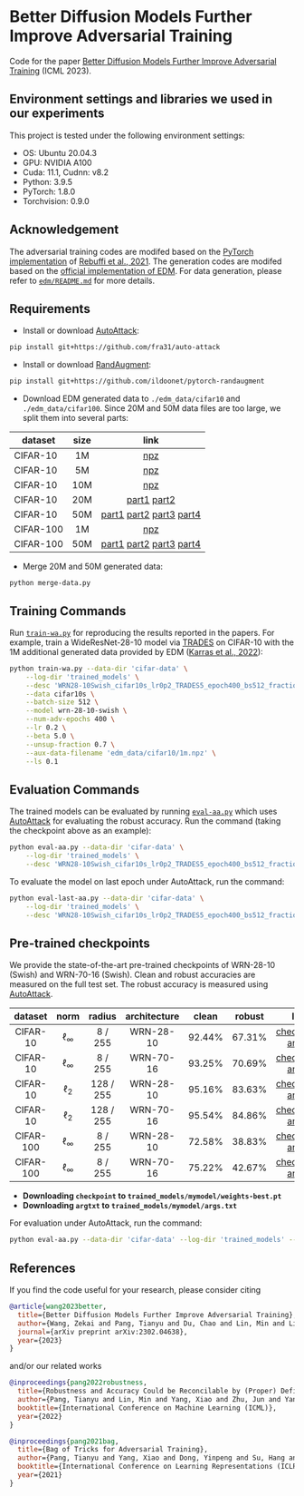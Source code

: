 # Better Diffusion Models Further Improve Adversarial Training

Code for the paper [Better Diffusion Models Further Improve Adversarial Training](https://arxiv.org/pdf/2302.04638.pdf) (ICML 2023).



## Environment settings and libraries we used in our experiments

This project is tested under the following environment settings:
- OS: Ubuntu 20.04.3
- GPU: NVIDIA A100
- Cuda: 11.1, Cudnn: v8.2
- Python: 3.9.5
- PyTorch: 1.8.0
- Torchvision: 0.9.0

## Acknowledgement
The adversarial training codes are modifed based on the [PyTorch implementation](https://github.com/imrahulr/adversarial_robustness_pytorch) of [Rebuffi et al., 2021](https://arxiv.org/abs/2103.01946). The generation codes are modifed based on the [official implementation of EDM](https://github.com/NVlabs/edm). For data generation, please refer to [`edm/README.md`](./edm) for more details.  

## Requirements

- Install or download [AutoAttack](https://github.com/fra31/auto-attack):
```.bash
pip install git+https://github.com/fra31/auto-attack
```

- Install or download [RandAugment](https://github.com/ildoonet/pytorch-randaugment):
```.bash
pip install git+https://github.com/ildoonet/pytorch-randaugment
```

- Download EDM generated data to `./edm_data/cifar10` and `./edm_data/cifar100`. Since 20M and 50M data files are too large, we split them into several parts:

| dataset | size | link |
|---|:---:|:---:|
| CIFAR-10 | 1M | [npz](https://huggingface.co/datasets/P2333/DM-Improves-AT/resolve/main/cifar10/1m.npz) |
| CIFAR-10 | 5M | [npz](https://huggingface.co/datasets/P2333/DM-Improves-AT/resolve/main/cifar10/5m.npz) |
| CIFAR-10 | 10M | [npz](https://huggingface.co/datasets/P2333/DM-Improves-AT/resolve/main/cifar10/10m.npz) |
| CIFAR-10 | 20M | [part1](https://huggingface.co/datasets/P2333/DM-Improves-AT/resolve/main/cifar10/20m_part1.npz) [part2](https://huggingface.co/datasets/P2333/DM-Improves-AT/resolve/main/cifar10/20m_part2.npz) |
| CIFAR-10 | 50M | [part1](https://huggingface.co/datasets/P2333/DM-Improves-AT/resolve/main/cifar10/50m_part1.npz) [part2](https://huggingface.co/datasets/P2333/DM-Improves-AT/resolve/main/cifar10/50m_part2.npz) [part3](https://huggingface.co/datasets/P2333/DM-Improves-AT/resolve/main/cifar10/50m_part3.npz) [part4](https://huggingface.co/datasets/P2333/DM-Improves-AT/resolve/main/cifar10/50m_part4.npz) |
| CIFAR-100 | 1M | [npz](https://huggingface.co/datasets/P2333/DM-Improves-AT/resolve/main/cifar100/1m.npz) |
| CIFAR-100 | 50M | [part1](https://huggingface.co/datasets/P2333/DM-Improves-AT/resolve/main/cifar100/50m_part1.npz) [part2](https://huggingface.co/datasets/P2333/DM-Improves-AT/resolve/main/cifar100/50m_part2.npz) [part3](https://huggingface.co/datasets/P2333/DM-Improves-AT/resolve/main/cifar100/50m_part3.npz) [part4](https://huggingface.co/datasets/P2333/DM-Improves-AT/resolve/main/cifar100/50m_part4.npz) |

- Merge 20M and 50M generated data: 
  
```
python merge-data.py
```

## Training Commands

Run [`train-wa.py`](./train-wa.py) for reproducing the results reported in the papers. For example, train a WideResNet-28-10 model via [TRADES](https://github.com/yaodongyu/TRADES) on CIFAR-10 with the 1M additional generated data provided by EDM ([Karras et al., 2022](https://github.com/NVlabs/edm)):

```.bash
python train-wa.py --data-dir 'cifar-data' \
    --log-dir 'trained_models' \
    --desc 'WRN28-10Swish_cifar10s_lr0p2_TRADES5_epoch400_bs512_fraction0p7_ls0p1' \
    --data cifar10s \
    --batch-size 512 \
    --model wrn-28-10-swish \
    --num-adv-epochs 400 \
    --lr 0.2 \
    --beta 5.0 \
    --unsup-fraction 0.7 \
    --aux-data-filename 'edm_data/cifar10/1m.npz' \
    --ls 0.1
```

## Evaluation Commands
The trained models can be evaluated by running [`eval-aa.py`](./eval-aa.py) which uses [AutoAttack](https://github.com/fra31/auto-attack) for evaluating the robust accuracy. Run the command (taking the checkpoint above as an example):

```.bash
python eval-aa.py --data-dir 'cifar-data' \
    --log-dir 'trained_models' \
    --desc 'WRN28-10Swish_cifar10s_lr0p2_TRADES5_epoch400_bs512_fraction0p7_ls0p1'
```

To evaluate the model on last epoch under AutoAttack, run the command: 

```.bash
python eval-last-aa.py --data-dir 'cifar-data' \
    --log-dir 'trained_models' \
    --desc 'WRN28-10Swish_cifar10s_lr0p2_TRADES5_epoch400_bs512_fraction0p7_ls0p1'
```


## Pre-trained checkpoints


We provide the state-of-the-art pre-trained checkpoints of WRN-28-10 (Swish) and WRN-70-16 (Swish). Clean and robust accuracies are measured on the full test set. The robust accuracy is measured using [AutoAttack](https://github.com/fra31/auto-attack).

| dataset | norm | radius | architecture | clean | robust | link |
|:---:|:---:|:---:|:---:|:---:|:---:|:---:|
| CIFAR-10 | &#8467;<sub>&infin;</sub> | 8 / 255 | WRN-28-10 | 92.44% | 67.31% | [checkpoint](https://huggingface.co/wzekai99/DM-Improves-AT/resolve/main/checkpoint/cifar10_linf_wrn28-10.pt) [argtxt](https://huggingface.co/wzekai99/DM-Improves-AT/resolve/main/argtxt/cifar10_linf_wrn28-10.txt)
| CIFAR-10 | &#8467;<sub>&infin;</sub> | 8 / 255 | WRN-70-16 | 93.25% | 70.69% | [checkpoint](https://huggingface.co/wzekai99/DM-Improves-AT/resolve/main/checkpoint/cifar10_linf_wrn70-16.pt) [argtxt](https://huggingface.co/wzekai99/DM-Improves-AT/resolve/main/argtxt/cifar10_linf_wrn70-16.txt)
| CIFAR-10 | &#8467;<sub>2</sub> | 128 / 255 | WRN-28-10 | 95.16% | 83.63% | [checkpoint](https://huggingface.co/wzekai99/DM-Improves-AT/resolve/main/checkpoint/cifar10_l2_wrn28-10.pt) [argtxt](https://huggingface.co/wzekai99/DM-Improves-AT/resolve/main/argtxt/cifar10_l2_wrn28-10.txt)
| CIFAR-10 | &#8467;<sub>2</sub> | 128 / 255 | WRN-70-16 | 95.54% | 84.86% | [checkpoint](https://huggingface.co/wzekai99/DM-Improves-AT/resolve/main/checkpoint/cifar10_l2_wrn70-16.pt) [argtxt](https://huggingface.co/wzekai99/DM-Improves-AT/resolve/main/argtxt/cifar10_l2_wrn70-16.txt)
| CIFAR-100 | &#8467;<sub>&infin;</sub> | 8 / 255 | WRN-28-10 | 72.58% | 38.83% | [checkpoint](https://huggingface.co/wzekai99/DM-Improves-AT/resolve/main/checkpoint/cifar100_linf_wrn28-10.pt) [argtxt](https://huggingface.co/wzekai99/DM-Improves-AT/resolve/main/argtxt/cifar100_linf_wrn28-10.txt)
| CIFAR-100 | &#8467;<sub>&infin;</sub> | 8 / 255 | WRN-70-16 | 75.22% | 42.67% | [checkpoint](https://huggingface.co/wzekai99/DM-Improves-AT/resolve/main/checkpoint/cifar100_linf_wrn70-16.pt) [argtxt](https://huggingface.co/wzekai99/DM-Improves-AT/resolve/main/argtxt/cifar100_linf_wrn70-16.txt)

- **Downloading `checkpoint` to `trained_models/mymodel/weights-best.pt`**
- **Downloading `argtxt` to `trained_models/mymodel/args.txt`**
  
For evaluation under AutoAttack, run the command:

```.bash
python eval-aa.py --data-dir 'cifar-data' --log-dir 'trained_models' --desc 'mymodel'
```

## References
If you find the code useful for your research, please consider citing
```bib
@article{wang2023better,
  title={Better Diffusion Models Further Improve Adversarial Training},
  author={Wang, Zekai and Pang, Tianyu and Du, Chao and Lin, Min and Liu, Weiwei and Yan, Shuicheng},
  journal={arXiv preprint arXiv:2302.04638},
  year={2023}
}
```

and/or our related works
```bib
@inproceedings{pang2022robustness,
  title={Robustness and Accuracy Could be Reconcilable by (Proper) Definition},
  author={Pang, Tianyu and Lin, Min and Yang, Xiao and Zhu, Jun and Yan, Shuicheng},
  booktitle={International Conference on Machine Learning (ICML)},
  year={2022}
}
```
```bib
@inproceedings{pang2021bag,
  title={Bag of Tricks for Adversarial Training},
  author={Pang, Tianyu and Yang, Xiao and Dong, Yinpeng and Su, Hang and Zhu, Jun},
  booktitle={International Conference on Learning Representations (ICLR)},
  year={2021}
}
```
